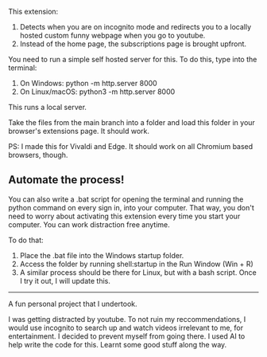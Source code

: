 This extension:
1. Detects when you are on incognito mode and redirects you to a locally hosted custom funny webpage when you go to youtube.
2. Instead of the home page, the subscriptions page is brought upfront.

You need to run a simple self hosted server for this. To do this, type into the terminal:

1. On Windows: python -m http.server 8000
2. On Linux/macOS: python3 -m http.server 8000

This runs a local server.

Take the files from the main branch into a folder and load this folder in your browser's extensions page. It should work.

PS: I made this for Vivaldi and Edge. It should work on all Chromium based browsers, though. 

Automate the process!
---

You can also write a .bat script for opening the terminal and running the python command on every sign in, into your computer. That way, you don't need to worry about 
activating this extension every time you start your computer. You can work distraction free anytime.

To do that:
1. Place the .bat file into the Windows startup folder.
2. Access the folder by running shell:startup in the Run Window (Win + R)
3. A similar process should be there for Linux, but with a bash script. Once I try it out, I will update this.

---
A fun personal project that I undertook. 

I was getting distracted by youtube. To not ruin my reccommendations,  I would use incognito to search up and watch videos irrelevant to me, for entertainment. 
I decided to prevent myself from going there. I used AI to help write the code for this. Learnt some good stuff along the way.
